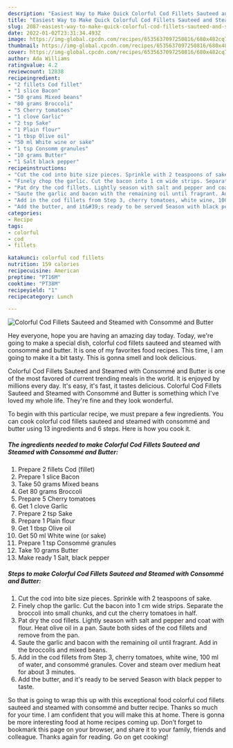 ```yaml
---
description: "Easiest Way to Make Quick Colorful Cod Fillets Sauteed and Steamed with Consommé and Butter"
title: "Easiest Way to Make Quick Colorful Cod Fillets Sauteed and Steamed with Consommé and Butter"
slug: 2087-easiest-way-to-make-quick-colorful-cod-fillets-sauteed-and-steamed-with-consomme-and-butter
date: 2022-01-02T23:31:34.493Z
image: https://img-global.cpcdn.com/recipes/6535637097250816/680x482cq70/colorful-cod-fillets-sauteed-and-steamed-with-consomme-and-butter-recipe-main-photo.jpg
thumbnail: https://img-global.cpcdn.com/recipes/6535637097250816/680x482cq70/colorful-cod-fillets-sauteed-and-steamed-with-consomme-and-butter-recipe-main-photo.jpg
cover: https://img-global.cpcdn.com/recipes/6535637097250816/680x482cq70/colorful-cod-fillets-sauteed-and-steamed-with-consomme-and-butter-recipe-main-photo.jpg
author: Ada Williams
ratingvalue: 4.2
reviewcount: 12838
recipeingredient:
- "2 fillets Cod fillet"
- "1 slice Bacon"
- "50 grams Mixed beans"
- "80 grams Broccoli"
- "5 Cherry tomatoes"
- "1 clove Garlic"
- "2 tsp Sake"
- "1 Plain flour"
- "1 tbsp Olive oil"
- "50 ml White wine or sake"
- "1 tsp Consomm granules"
- "10 grams Butter"
- "1 Salt black pepper"
recipeinstructions:
- "Cut the cod into bite size pieces. Sprinkle with 2 teaspoons of sake."
- "Finely chop the garlic. Cut the bacon into 1 cm wide strips. Separate the broccoli into small chunks, and cut the cherry tomatoes in half."
- "Pat dry the cod fillets. Lightly season with salt and pepper and coat with flour. Heat olive oil in a pan. Saute both sides of the cod fillets and remove from the pan."
- "Saute the garlic and bacon with the remaining oil until fragrant. Add in the broccolis and mixed beans."
- "Add in the cod fillets from Step 3, cherry tomatoes, white wine, 100 ml of water, and consommé granules. Cover and steam over medium heat for about 3 minutes."
- "Add the butter, and it&#39;s ready to be served Season with black pepper to taste."
categories:
- Recipe
tags:
- colorful
- cod
- fillets

katakunci: colorful cod fillets 
nutrition: 159 calories
recipecuisine: American
preptime: "PT16M"
cooktime: "PT38M"
recipeyield: "1"
recipecategory: Lunch

---
```



![Colorful Cod Fillets Sauteed and Steamed with Consommé and Butter](https://img-global.cpcdn.com/recipes/6535637097250816/680x482cq70/colorful-cod-fillets-sauteed-and-steamed-with-consomme-and-butter-recipe-main-photo.jpg)

Hey everyone, hope you are having an amazing day today. Today, we're going to make a special dish, colorful cod fillets sauteed and steamed with consommé and butter. It is one of my favorites food recipes. This time, I am going to make it a bit tasty. This is gonna smell and look delicious.

Colorful Cod Fillets Sauteed and Steamed with Consommé and Butter is one of the most favored of current trending meals in the world. It is enjoyed by millions every day. It's easy, it's fast, it tastes delicious. Colorful Cod Fillets Sauteed and Steamed with Consommé and Butter is something which I've loved my whole life. They're fine and they look wonderful.




To begin with this particular recipe, we must prepare a few ingredients. You can cook colorful cod fillets sauteed and steamed with consommé and butter using 13 ingredients and 6 steps. Here is how you cook it.

<!--inarticleads1-->

##### The ingredients needed to make Colorful Cod Fillets Sauteed and Steamed with Consommé and Butter:

1. Prepare 2 fillets Cod (fillet)
1. Prepare 1 slice Bacon
1. Take 50 grams Mixed beans
1. Get 80 grams Broccoli
1. Prepare 5 Cherry tomatoes
1. Get 1 clove Garlic
1. Prepare 2 tsp Sake
1. Prepare 1 Plain flour
1. Get 1 tbsp Olive oil
1. Get 50 ml White wine (or sake)
1. Prepare 1 tsp Consommé granules
1. Take 10 grams Butter
1. Make ready 1 Salt, black pepper




<!--inarticleads2-->

##### Steps to make Colorful Cod Fillets Sauteed and Steamed with Consommé and Butter:

1. Cut the cod into bite size pieces. Sprinkle with 2 teaspoons of sake.
1. Finely chop the garlic. Cut the bacon into 1 cm wide strips. Separate the broccoli into small chunks, and cut the cherry tomatoes in half.
1. Pat dry the cod fillets. Lightly season with salt and pepper and coat with flour. Heat olive oil in a pan. Saute both sides of the cod fillets and remove from the pan.
1. Saute the garlic and bacon with the remaining oil until fragrant. Add in the broccolis and mixed beans.
1. Add in the cod fillets from Step 3, cherry tomatoes, white wine, 100 ml of water, and consommé granules. Cover and steam over medium heat for about 3 minutes.
1. Add the butter, and it&#39;s ready to be served Season with black pepper to taste.




So that is going to wrap this up with this exceptional food colorful cod fillets sauteed and steamed with consommé and butter recipe. Thanks so much for your time. I am confident that you will make this at home. There is gonna be more interesting food at home recipes coming up. Don't forget to bookmark this page on your browser, and share it to your family, friends and colleague. Thanks again for reading. Go on get cooking!
